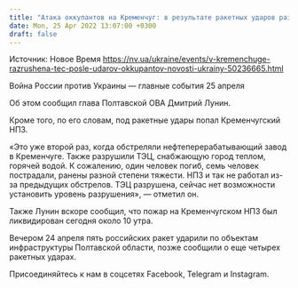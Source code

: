 ```yaml
---
title: "Атака оккупантов на Кременчуг: в результате ракетных ударов разрушена ТЭЦ"
date: Mon, 25 Apr 2022 13:07:00 +0300
draft: false
---
```

Источник: Новое Время https://nv.ua/ukraine/events/v-kremenchuge-razrushena-tec-posle-udarov-okkupantov-novosti-ukrainy-50236665.html


 Война России против Украины — главные события 25 апреля

Об этом сообщил глава Полтавской ОВА Дмитрий Лунин.

Кроме того, по его словам, под ракетные удары попал Кременчугский НПЗ.

«Это уже второй раз, когда обстреляли нефтеперерабатывающий завод в Кременчуге. Также разрушили ТЭЦ, снабжающую город теплом, горячей водой. К сожалению, один человек погиб, семь человек пострадали, ранены разной степени тяжести. НПЗ и так не работал из-за предыдущих обстрелов. ТЭЦ разрушена, сейчас нет возможности установить уровень разрушения», — отметил он.

Также Лунин вскоре сообщил, что пожар на Кременчугском НПЗ был ликвидирован сегодня около 10 утра.

Вечером 24 апреля пять российских ракет ударили по объектам инфраструктуры Полтавской области, позже сообщили о еще четырех ракетных ударах.

Присоединяйтесь к нам в соцсетях Facebook, Telegram и Instagram.
